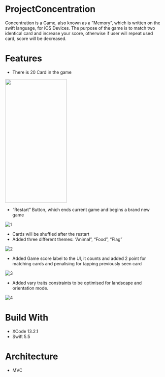 # ProjectConcentration
Concentration is a Game, also known as a “Memory”, which is written on the swift language,
for iOS Devices. The purpose of the game is to match two identical card and increase your score, otherwise if user will repeat used card, score will be decreased. 

# Features 

- There is 20 Card in the game
<img align="center" width="200" height="400" src="https://user-images.githubusercontent.com/95629092/148929192-ac02d563-5dbc-4bc5-9e0e-275b27a5a826.png">


- “Restart” Button, which ends current game and begins a brand new game 
<!-- https://user-images.githubusercontent.com/95629092/148929280-9e2a5bd1-3471-43b6-ba93-04346b5495f1.mp4 -->
![1](https://user-images.githubusercontent.com/95629092/149522289-7359ee5e-b4c0-40e8-b619-d3e9bb4bbb42.gif)

- Cards will be shuffled after the restart
- Added three different themes: “Animal”, “Food”, “Flag”
<!-- https://user-images.githubusercontent.com/95629092/148929363-e4f7a1ae-a1c8-4f0c-904a-0206e8d47119.mp4 -->
![2](https://user-images.githubusercontent.com/95629092/149522649-4edeac41-516d-4f18-bddb-5674cc84d2d2.gif)

- Added Game score label to the UI, it counts and added 2 point for matching cards and penalising for tapping previously seen card 
<!-- https://user-images.githubusercontent.com/95629092/148929397-900040e5-c754-4190-8321-44c6083fed3e.mp4 -->
![3](https://user-images.githubusercontent.com/95629092/149522669-e8fbaa5d-4ffd-4082-901e-3d983ce02768.gif)


- Added vary traits constraints to be optimised for landscape and orientation mode.
<!-- https://user-images.githubusercontent.com/95629092/148929403-709f7065-fad4-4abe-8134-185baf0eb713.mp4 -->
![4](https://user-images.githubusercontent.com/95629092/149522710-40a6eb3a-1907-4bbf-8a4c-944466fedb27.gif)


# Build With
- XCode 13.2.1
- Swift 5.5

# Architecture
- MVC 
